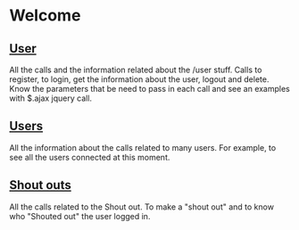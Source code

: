 # Welcome


## [User](https://bitbucket.org/kentlyons/lockedin-api/wiki/wiki/User)

All the calls and the information related about the /user stuff. Calls to register, to login, get the information about the user, logout and delete. Know the parameters that be need to pass in each call and see an examples with $.ajax jquery call.

## [Users](https://bitbucket.org/kentlyons/lockedin-api/wiki/wiki/Users)

All the information about the calls related to many users. For example, to see all the users connected at this moment.

## [Shout outs](https://bitbucket.org/kentlyons/lockedin-api/wiki/wiki/Shoutouts)

All the calls related to the Shout out. To make a "shout out" and to know who "Shouted out" the user logged in.
